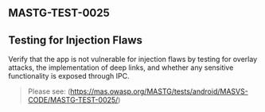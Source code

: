 ##  MASTG-TEST-0025

## Testing for Injection Flaws

Verify that the app is not vulnerable for injection flaws by testing for overlay attacks, the implementation of deep links, and whether any sensitive functionality is exposed through IPC.

> Please see: (https://mas.owasp.org/MASTG/tests/android/MASVS-CODE/MASTG-TEST-0025/)